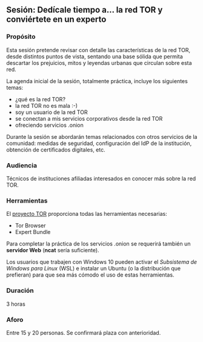 ## Sesión: Dedícale tiempo a... la red TOR y conviértete en un experto

### Propósito

Esta sesión pretende revisar con detalle las características de la red TOR, desde distintos puntos de vista, sentando una base sólida que permita descartar los prejuicios, mitos y leyendas urbanas que circulan sobre esta red.

La agenda inicial de la sesión, totalmente práctica, incluye los siguientes temas:

- ¿qué es la red TOR?
- la red TOR no es mala :-)
- soy un usuario de la red TOR
- se conectan a mis servicios corporativos desde la red TOR
- ofreciendo servicios .onion

Durante la sesión se abordarán temas relacionados con otros servicios de la comunidad: medidas de seguridad, configuración del IdP de la institución, obtención de certificados digitales, etc.

### Audiencia

Técnicos de instituciones afiliadas interesados en conocer más sobre la red TOR.

### Herramientas

El [proyecto TOR](https://www.torproject.org/) proporciona todas las herramientas necesarias:

* Tor Browser
* Expert Bundle

Para completar la práctica de los servicios .onion se requerirá también un **servidor Web** (**ncat** sería suficiente).

Los usuarios que trabajen con Windows 10 pueden activar el *Subsistema de Windows para Linux* (WSL) e instalar un Ubuntu (o la distribución que prefieran) para que sea más cómodo el uso de estas herramientas.

### Duración

3 horas

### Aforo

Entre 15 y 20 personas. Se confirmará plaza con anterioridad.
